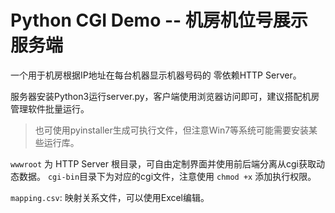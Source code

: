 # Python CGI Demo -- 机房机位号展示 服务端

一个用于机房根据IP地址在每台机器显示机器号码的 零依赖HTTP Server。

服务器安装Python3运行server.py，客户端使用浏览器访问即可，建议搭配机房管理软件批量运行。

> 也可使用pyinstaller生成可执行文件，但注意Win7等系统可能需要安装某些运行库。

`wwwroot` 为 HTTP Server 根目录，可自由定制界面并使用前后端分离从cgi获取动态数据。
`cgi-bin`目录下为对应的cgi文件，注意使用 `chmod +x` 添加执行权限。

`mapping.csv`: 映射关系文件，可以使用Excel编辑。

